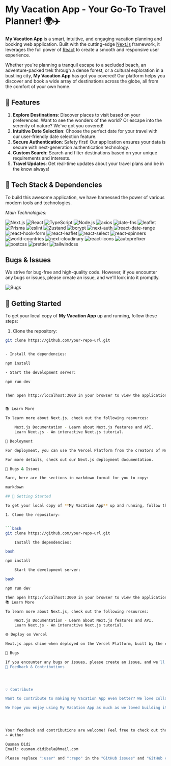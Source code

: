 # My Vacation App - Your Go-To Travel Planner! 🌍✈️

**My Vacation App** is a smart, intuitive, and engaging vacation planning and booking web application. Built with the cutting-edge [Next.js](https://nextjs.org/) framework, it leverages the full power of [React](https://reactjs.org/) to create a smooth and responsive user experience.

Whether you're planning a tranquil escape to a secluded beach, an adventure-packed trek through a dense forest, or a cultural exploration in a bustling city, **My Vacation App** has got you covered! Our platform helps you discover and book a wide array of destinations across the globe, all from the comfort of your own home.

## 🎯 Features

1. **Explore Destinations**: Discover places to visit based on your preferences. Want to see the wonders of the world? Or escape into the serenity of nature? We've got you covered!
2. **Intuitive Date Selection**: Choose the perfect date for your travel with our user-friendly date selection feature.
3. **Secure Authentication**: Safety first! Our application ensures your data is secure with next-generation authentication technology.
4. **Custom Search**: Search and filter destinations based on your unique requirements and interests.
5. **Travel Updates**: Get real-time updates about your travel plans and be in the know always!

## 💼 Tech Stack & Dependencies

To build this awesome application, we have harnessed the power of various modern tools and technologies.




*Main Technologies:*


![Next.js](https://img.shields.io/badge/Next.js-000000?style=for-the-badge&logo=nextdotjs&logoColor=white&color=teal)
![React](https://img.shields.io/badge/React-2022d1ff?style=for-the-badge&logo=react&logoColor=white)
![TypeScript](https://img.shields.io/badge/TypeScript-3178C6?style=for-the-badge&logo=typescript&logoColor=white)
![Node.js](https://img.shields.io/badge/Node.js-339933?style=for-the-badge&logo=nodedotjs&logoColor=white)
![axios](https://img.shields.io/badge/axios-6950F5?style=for-the-badge&logo=axios&logoColor=white)
![date-fns](https://img.shields.io/badge/date--fns-4F5D95?style=for-the-badge&logo=nodedotjs&logoColor=white)
![leaflet](https://img.shields.io/badge/leaflet-199900?style=for-the-badge&logo=leaflet&logoColor=white)
![Prisma](https://img.shields.io/badge/prisma-2D3748?style=for-the-badge&logo=prisma&logoColor=white)
![eslint](https://img.shields.io/badge/eslint-4B32C3?style=for-the-badge&logo=eslint&logoColor=white)
![Zustand](https://img.shields.io/badge/zustand-766161?style=for-the-badge&logo=nodedotjs&logoColor=white)
![bcrypt](https://img.shields.io/badge/bcrypt-83C8F9?style=for-the-badge&logo=nodedotjs&logoColor=white)
![next-auth](https://img.shields.io/badge/next--auth-8372D3?style=for-the-badge&logo=nodedotjs&logoColor=white)
![react-date-range](https://img.shields.io/badge/react--date--range-A0D461?style=for-the-badge&logo=nodedotjs&logoColor=white)
![react-hook-form](https://img.shields.io/badge/react--hook--form-60B5F4?style=for-the-badge&logo=nodedotjs&logoColor=white)
![react-leaflet](https://img.shields.io/badge/react--leaflet-FF4081?style=for-the-badge&logo=nodedotjs&logoColor=white)
![react-select](https://img.shields.io/badge/react--select-AB3F5B?style=for-the-badge&logo=nodedotjs&logoColor=white)
![react-spinners](https://img.shields.io/badge/react--spinners-AB3F5B?style=for-the-badge&logo=nodedotjs&logoColor=white)
![world-countries](https://img.shields.io/badge/world--countries-A3BFA1?style=for-the-badge&logo=nodedotjs&logoColor=white)
![next-cloudinary](https://img.shields.io/badge/next--cloudinary-E5F4E3?style=for-the-badge&logo=nodedotjs&logoColor=white)
![react-icons](https://img.shields.io/badge/react--icons-0091FF?style=for-the-badge&logo=react&logoColor=white)
![autoprefixer](https://img.shields.io/badge/autoprefixer-DF7431?style=for-the-badge&logo=nodedotjs&logoColor=white)
![postcss](https://img.shields.io/badge/postcss-DD3A0A?style=for-the-badge&logo=postcss&logoColor=white)
![prettier](https://img.shields.io/badge/prettier-F7B93E?style=for-the-badge&logo=prettier&logoColor=white)
![tailwindcss](https://img.shields.io/badge/tailwindcss-38B2AC?style=for-the-badge&logo=tailwindcss&logoColor=white)

## Bugs & Issues

We strive for bug-free and high-quality code. However, if you encounter any bugs or issues, please create an issue, and we'll look into it promptly.

![Bugs](INSERT_IMAGE_URL_HERE)

## 🚀 Getting Started

To get your local copy of **My Vacation App** up and running, follow these steps:

1. Clone the repository: 
```bash
git clone https://github.com/your-repo-url.git


- Install the dependencies:

npm install

- Start the development server:

npm run dev


Then open http://localhost:3000 in your browser to view the application.


📚 Learn More

To learn more about Next.js, check out the following resources:

    Next.js Documentation - Learn about Next.js features and API.
    Learn Next.js - An interactive Next.js tutorial.

🚀 Deployment

For deployment, you can use the Vercel Platform from the creators of Next.js.

For more details, check out our Next.js deployment documentation.

🐜 Bugs & Issues

Sure, here are the sections in markdown format for you to copy:

markdown

## 🚀 Getting Started

To get your local copy of **My Vacation App** up and running, follow these steps:

1. Clone the repository:


```bash
git clone https://github.com/your-repo-url.git

    Install the dependencies:

bash

npm install

    Start the development server:

bash

npm run dev

Then open http://localhost:3000 in your browser to view the application.
📚 Learn More

To learn more about Next.js, check out the following resources:

    Next.js Documentation - Learn about Next.js features and API.
    Learn Next.js - An interactive Next.js tutorial.

🌐 Deploy on Vercel

Next.js apps shine when deployed on the Vercel Platform, built by the creators of Next.js themselves. You can easily deploy your Next.js app by following the Next.js deployment documentation.

🐞 Bugs

If you encounter any bugs or issues, please create an issue, and we'll look into it promptly.
🤝 Feedback & Contributions




💡 Contribute

Want to contribute to making My Vacation App even better? We love collaboration and welcome contributions. Please read our contributing guide to get started!

We hope you enjoy using My Vacation App as much as we loved building it! Let's bring your travel dreams to life! 🎉🚀




Your feedback and contributions are welcome! Feel free to check out the Next.js GitHub repository.
✍️ Author

Ousman Didi
Email: ousman.didibela@hmail.com

Please replace ":user" and ":repo" in the "GitHub issues" and "GitHub closed issues" badge URLs with your GitHub username and repository name, respectively. Also, update the repository URL in the clone command.
